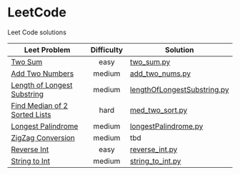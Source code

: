 # LeetCode
Leet Code solutions

| Leet Problem | Difficulty | Solution |
| ------------ | :--------: | -------- |
| [Two Sum](https://leetcode.com/problems/two-sum/) | easy | [two_sum.py](https://github.com/drewbrandsen/LeetCode/blob/master/two_sum.py) |
[Add Two Numbers](https://leetcode.com/problems/add-two-numbers/) | medium | [add_two_nums.py](https://github.com/drewbrandsen/LeetCode/blob/master/add_two_nums.py) |
| [Length of Longest Substring](https://leetcode.com/problems/longest-substring-without-repeating-characters/) | medium | [lengthOfLongestSubstring.py](https://github.com/drewbrandsen/LeetCode/blob/master/lengthOfLongestSubstring.py) |
| [Find Median of 2 Sorted Lists](https://leetcode.com/problems/median-of-two-sorted-arrays/) | hard | [med_two_sort.py](https://github.com/drewbrandsen/LeetCode/blob/master/med_two_sort.py) |
| [Longest Palindrome](https://leetcode.com/problems/longest-palindromic-substring/) | medium | [longestPalindrome.py](https://github.com/drewbrandsen/LeetCode/blob/master/longestPalindrome.py) |
| [ZigZag Conversion](https://leetcode.com/problems/zigzag-conversion/) | medium | tbd |
| [Reverse Int](https://leetcode.com/problems/reverse-integer/) | easy | [reverse_int.py](https://github.com/drewbrandsen/LeetCode/blob/master/reverse_int.py) |
| [String to Int](https://leetcode.com/problems/string-to-integer-atoi/) | medium | [string_to_int.py](https://github.com/drewbrandsen/LeetCode/blob/master/string_to_int.py)

